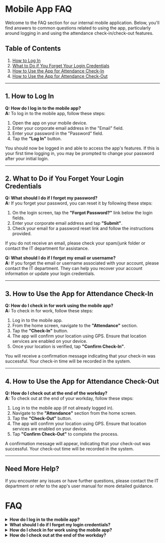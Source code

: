 # Mobile App FAQ

Welcome to the FAQ section for our internal mobile application. Below, you'll find answers to common questions related to using the app, particularly around logging in and using the attendance check-in/check-out features.

## Table of Contents
1. [How to Log In](##how-to-log-in)
2. [What to Do if You Forget Your Login Credentials](#what-to-do-if-you-forget-your-login-credentials)
3. [How to Use the App for Attendance Check-In](#how-to-use-the-app-for-attendance-check-in)
4. [How to Use the App for Attendance Check-Out](#how-to-use-the-app-for-attendance-check-out)

---

## 1. How to Log In

**Q: How do I log in to the mobile app?**  
**A:** To log in to the mobile app, follow these steps:

1. Open the app on your mobile device.
2. Enter your corporate email address in the "Email" field.
3. Enter your password in the "Password" field.
4. Tap the **"Log In"** button.

You should now be logged in and able to access the app's features. If this is your first time logging in, you may be prompted to change your password after your initial login.

---

## 2. What to Do if You Forget Your Login Credentials

**Q: What should I do if I forget my password?**  
**A:** If you forget your password, you can reset it by following these steps:

1. On the login screen, tap the **"Forgot Password?"** link below the login fields.
2. Enter your corporate email address and tap **"Submit"**.
3. Check your email for a password reset link and follow the instructions provided.

If you do not receive an email, please check your spam/junk folder or contact the IT department for assistance.

**Q: What should I do if I forget my email or username?**  
**A:** If you forget the email or username associated with your account, please contact the IT department. They can help you recover your account information or update your login credentials.

---

## 3. How to Use the App for Attendance Check-In

**Q: How do I check in for work using the mobile app?**  
**A:** To check in for work, follow these steps:

1. Log in to the mobile app.
2. From the home screen, navigate to the **"Attendance"** section.
3. Tap the **"Check-In"** button.
4. The app will confirm your location using GPS. Ensure that location services are enabled on your device.
5. Once your location is verified, tap **"Confirm Check-In"**.

You will receive a confirmation message indicating that your check-in was successful. Your check-in time will be recorded in the system.

---

## 4. How to Use the App for Attendance Check-Out

**Q: How do I check out at the end of the workday?**  
**A:** To check out at the end of your workday, follow these steps:

1. Log in to the mobile app (if not already logged in).
2. Navigate to the **"Attendance"** section from the home screen.
3. Tap the **"Check-Out"** button.
4. The app will confirm your location using GPS. Ensure that location services are enabled on your device.
5. Tap **"Confirm Check-Out"** to complete the process.

A confirmation message will appear, indicating that your check-out was successful. Your check-out time will be recorded in the system.

---

## Need More Help?

If you encounter any issues or have further questions, please contact the IT department or refer to the app's user manual for more detailed guidance.

# FAQ

<details>
  <summary><strong>How do I log in to the mobile app?</strong></summary>
  <p>To log in to the mobile app, follow these steps:</p>
  <ol>
    <li>Open the app on your mobile device.</li>
    <li>Enter your corporate email address in the "Email" field.</li>
    <li>Enter your password in the "Password" field.</li>
    <li>Tap the <strong>"Log In"</strong> button.</li>
  </ol>
  <p>You should now be logged in and able to access the app's features.</p>
</details>

<details>
  <summary><strong>What should I do if I forget my login credentials?</strong></summary>
  <p>If you forget your password, you can reset it by following these steps:</p>
  <ol>
    <li>On the login screen, tap the <strong>"Forgot Password?"</strong> link.</li>
    <li>Enter your corporate email address and tap <strong>"Submit"</strong>.</li>
    <li>Check your email for a password reset link and follow the instructions provided.</li>
  </ol>
  <p>If you forget your email or username, please contact the IT department for assistance.</p>
</details>

<details>
  <summary><strong>How do I check in for work using the mobile app?</strong></summary>
  <p>To check in for work, follow these steps:</p>
  <ol>
    <li>Log in to the mobile app.</li>
    <li>Navigate to the <strong>"Attendance"</strong> section.</li>
    <li>Tap the <strong>"Check-In"</strong> button.</li>
    <li>Confirm your location and tap <strong>"Confirm Check-In"</strong>.</li>
  </ol>
  <p>Your check-in time will be recorded in the system.</p>
</details>

<details>
  <summary><strong>How do I check out at the end of the workday?</strong></summary>
  <p>To check out at the end of your workday, follow these steps:</p>
  <ol>
    <li>Log in to the mobile app.</li>
    <li>Navigate to the <strong>"Attendance"</strong> section.</li>
    <li>Tap the <strong>"Check-Out"</strong> button.</li>
    <li>Confirm your location and tap <strong>"Confirm Check-Out"</strong>.</li>
  </ol>
  <p>Your check-out time will be recorded in the system.</p>
</details>
